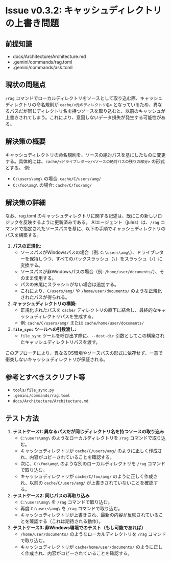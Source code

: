 # Issue v0.3.2: キャッシュディレクトリの上書き問題

## 前提知識
- docs/Architecture/Architecture.md
- .gemini/commands/rag.toml
- .gemini/commands/ask.toml

## 現状の問題点
`/rag` コマンドでローカルディレクトリをソースとして取り込む際、キャッシュディレクトリの命名規則が `cache/<元のディレクトリ名>` となっているため、異なるパスだが同じディレクトリ名を持つソースを取り込むと、以前のキャッシュが上書きされてしまう。これにより、意図しないデータ損失が発生する可能性がある。

## 解決策の概要
キャッシュディレクトリの命名規則を、ソースの絶対パスを基にしたものに変更する。具体的には、`cache/<ドライブレター>/<ソースの絶対パスの残りの部分>` の形式とする。
例:
- `C:\users\amg\` の場合: `cache/C/users/amg/`
- `C:\foo\amg\` の場合: `cache/C/foo/amg/`


## 解決策の詳細
なお、rag.toml のキャッシュディレクトリに関する記述は、既にこの新しいロジックを反映するように更新済みである。
AIエージェント（jules）は、`/rag` コマンドで指定されたソースパスを基に、以下の手順でキャッシュディレクトリのパスを構築する。

1.  **パスの正規化:**
    *   ソースパスがWindowsパスの場合（例: `C:\users\amg\`）、ドライブレターを保持しつつ、すべてのバックスラッシュ（`\`）をスラッシュ（`/`）に変換する。
    *   ソースパスが非Windowsパスの場合（例: `/home/user/documents/`）、そのまま使用する。
    *   パスの末尾にスラッシュがない場合は追加する。
    *   これにより、`C/users/amg/` や `/home/user/documents/` のような正規化されたパスが得られる。
2.  **キャッシュディレクトリの構築:**
    *   正規化されたパスを `cache/` ディレクトリの直下に結合し、最終的なキャッシュディレクトリパスを生成する。
    *   例: `cache/C/users/amg/` または `cache/home/user/documents/`
3.  **`file_sync` ツールへの引数渡し:**
    *   `file_sync` ツールを呼び出す際に、`--dest-dir` 引数としてこの構築されたキャッシュディレクトリパスを渡す。

このアプローチにより、異なるOS環境やソースパスの形式に依存せず、一意で衝突しないキャッシュディレクトリが保証される。

## 参考とすべきスクリプト等
- `tools/file_sync.py`
- `.gemini/commands/rag.toml`
- `docs/Architecture/Architecture.md`

## テスト方法
1.  **テストケース1: 異なるパスだが同じディレクトリ名を持つソースの取り込み**
    *   `C:\users\amg\` のようなローカルディレクトリを `/rag` コマンドで取り込む。
    *   キャッシュディレクトリが `cache/C/users/amg/` のように正しく作成され、内容がコピーされていることを確認する。
    *   次に、`C:\foo\amg\` のような別のローカルディレクトリを `/rag` コマンドで取り込む。
    *   キャッシュディレクトリが `cache/C/foo/amg/` のように正しく作成され、以前の `cache/C/users/amg/` が上書きされていないことを確認する。
2.  **テストケース2: 同じパスの再取り込み**
    *   `C:\users\amg\` を `/rag` コマンドで取り込む。
    *   再度 `C:\users\amg\` を `/rag` コマンドで取り込む。
    *   キャッシュディレクトリが上書きされ、最新の内容が反映されていることを確認する（これは期待される動作）。
3.  **テストケース3: 非Windows環境でのテスト（もし可能であれば）**
    *   `/home/user/documents/` のようなローカルディレクトリを `/rag` コマンドで取り込む。
    *   キャッシュディレクトリが `cache/home/user/documents/` のように正しく作成され、内容がコピーされていることを確認する。